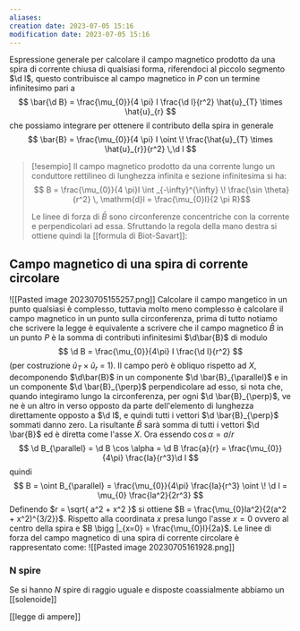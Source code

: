 ```yaml
---
aliases: 
creation date: 2023-07-05 15:16
modification date: 2023-07-05 15:16
---
```


Espressione generale per calcolare il campo magnetico prodotto da una spira di corrente chiusa di qualsiasi forma, riferendoci al piccolo segmento $\d l$, questo contribuisce al campo magnetico in $P$ con un termine infinitesimo pari a
$$ \bar{\d B} = \frac{\mu_{0}}{4 \pi} I \frac{\d l}{r^2} \hat{u}_{T} \times \hat{u}_{r} $$
che possiamo integrare per ottenere il contributo della spira in generale 
$$ \bar{B} = \frac{\mu_{0}}{4 \pi} I \oint \! \frac{\hat{u}_{T} \times \hat{u}_{r}}{r^2} \,\d l $$

>[!esempio]
>Il campo magnetico prodotto da una corrente lungo un conduttore rettilineo di lunghezza infinita e sezione infinitesima si ha:
> $$ B = \frac{\mu_{0}}{4 \pi}I \int _{-\infty}^{\infty} \! \frac{\sin \theta}{r^2} \, \mathrm{d}l = \frac{\mu_{0}I}{2 \pi R}$$
> 
>Le linee di forza di $\bar{B}$ sono circonferenze concentriche con la corrente e perpendicolari ad essa. 
>Sfruttando la regola della mano destra si ottiene quindi la [[formula di Biot-Savart]]:


## Campo magnetico di una spira di corrente circolare

![[Pasted image 20230705155257.png]]
Calcolare il campo mangetico in un punto qualsiasi è complesso, tuttavia molto meno complesso è calcolare il campo magnetico in un punto sulla circonferenza, prima di tutto notiamo che scrivere la legge è equivalente a scrivere che il campo magnetico $\bar{B}$ in un punto $P$ è la somma di contributi infinitesimi $\d\bar{B}$ di modulo
$$ \d B = \frac{\mu_{0}}{4\pi} I \frac{\d l}{r^2} $$
(per costruzione $\hat{u}_{T} \times \hat{u}_{r}$ = 1).
Il campo però è obliquo rispetto ad $X$, decomponendo $\d\bar{B}$ in un componente $\d \bar{B}_{\parallel}$ e in un componente $\d \bar{B}_{\perp}$ perpendicolare ad esso, si nota che, quando integiramo lungo la circonferenza, per ogni $\d \bar{B}_{\perp}$, ve ne è un altro in verso opposto da parte dell'elemento di lunghezza direttamente opposto a $\d l$, e quindi tutti i vettori $\d \bar{B}_{\perp}$ sommati danno zero. La risultante $\bar{B}$ sarà somma di tutti i vettori $\d \bar{B}$ ed è diretta come l'asse $X$.
Ora essendo $\cos \alpha = a / r$
$$ \d B_{\parallel} = \d B \cos \alpha = \d B \frac{a}{r} = \frac{\mu_{0}}{4\pi} \frac{Ia}{r^3}\d l $$
quindi
$$  B = \oint B_{\parallel} = \frac{\mu_{0}}{4\pi} \frac{Ia}{r^3} \oint \! \d l = \mu_{0} \frac{Ia^2}{2r^3} $$
Definendo $r = \sqrt{ a^2 + x^2 }$ si ottiene $B = \frac{\mu_{0}Ia^2}{2(a^2 + x^2)^{3/2}}$. Rispetto alla coordinata $x$ presa lungo l'asse $x = 0$ ovvero al centro della spira e $B \bigg |_{x=0} = \frac{\mu_{0}I}{2a}$.
Le linee di forza del campo magnetico di una spira di corrente circolare è rappresentato come:
![[Pasted image 20230705161928.png]]

### N spire
Se si hanno $N$ spire di raggio uguale e disposte coassialmente abbiamo un [[solenoide]] 

[[legge di ampere]]
